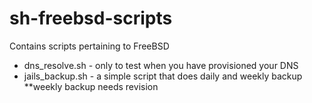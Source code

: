 # sh-freebsd-scripts
Contains scripts pertaining to FreeBSD

- dns_resolve.sh - only to test when you have provisioned your DNS
- jails_backup.sh - a simple script that does daily and weekly backup **weekly backup needs revision
